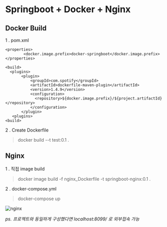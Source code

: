 # Springboot + Docker + Nginx

## Docker Build

1 . pom.xml
```
<properties>
        <docker.image.prefix>docker-springboot</docker.image.prefix>
</properties>

<build>
  <plugins>
       <plugin>
           <groupId>com.spotify</groupId>
           <artifactId>dockerfile-maven-plugin</artifactId>
           <version>1.4.9</version>
           <configuration>
             <repository>${docker.image.prefix}/${project.artifactId}</repository>
           </configuration>
       </plugin>
   <plugins>
<build>
```

2 . Create Dockerfile

> docker build --t test:0.1 .

## Nginx

1 . 직접 image build

> docker image build -f nginx_Dockerfile -t springboot-nginx:0.1 .

2 . docker-compose.yml

> docker-compose up

![nginx](https://user-images.githubusercontent.com/34512538/83167391-2a266580-a14b-11ea-8d78-9ea429a9b364.PNG)

<i>ps. 프로젝트와 동일하게 구성했다면 localhost:8099/ 로 외부접속 가능


